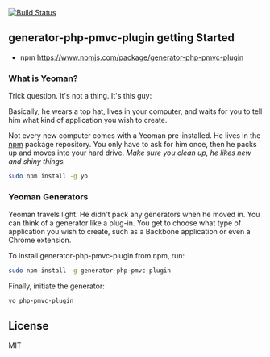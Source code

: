 [![Build Status](https://secure.travis-ci.org/pmvc/generator-php-pmvc-plugin.png?branch=master)](https://travis-ci.org/pmvc/generator-php-pmvc-plugin)

## generator-php-pmvc-plugin getting Started
   * npm https://www.npmjs.com/package/generator-php-pmvc-plugin

### What is Yeoman?

Trick question. It's not a thing. It's this guy:

Basically, he wears a top hat, lives in your computer, and waits for you to tell him what kind of application you wish to create.

Not every new computer comes with a Yeoman pre-installed. He lives in the [npm](https://npmjs.org) package repository. You only have to ask for him once, then he packs up and moves into your hard drive. *Make sure you clean up, he likes new and shiny things.*

```bash
sudo npm install -g yo
```

### Yeoman Generators

Yeoman travels light. He didn't pack any generators when he moved in. You can think of a generator like a plug-in. You get to choose what type of application you wish to create, such as a Backbone application or even a Chrome extension.

To install generator-php-pmvc-plugin from npm, run:

```bash
sudo npm install -g generator-php-pmvc-plugin
```

Finally, initiate the generator:

```bash
yo php-pmvc-plugin
```

## License

MIT
